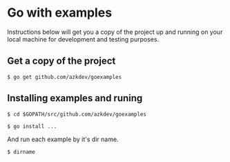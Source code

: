 # Go with examples

Instructions below will get you a copy of the project up and running on your local machine for development and testing purposes.

## Get a copy of the project

```
$ go get github.com/azkdev/goexamples
```

## Installing examples and runing

```
$ cd $GOPATH/src/github.com/azkdev/goexamples
```
```
$ go install ...
```

And run each example by it's dir name.

```
$ dirname
```